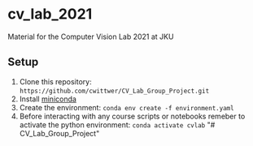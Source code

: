 # cv_lab_2021
Material for the Computer Vision Lab 2021 at JKU

## Setup

1. Clone this repository: `https://github.com/cwittwer/CV_Lab_Group_Project.git`
2. Install [miniconda](https://docs.conda.io/en/latest/miniconda.html)
3. Create the environment: `conda env create -f environment.yaml`
4. Before interacting with any course scripts or notebooks remeber to activate the python environment: `conda activate cvlab`
"# CV_Lab_Group_Project" 
